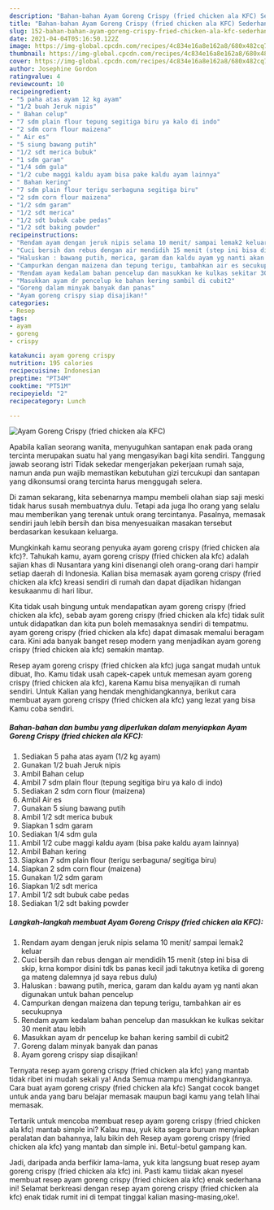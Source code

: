 ```yaml
---
description: "Bahan-bahan Ayam Goreng Crispy (fried chicken ala KFC) Sederhana dan Mudah Dibuat"
title: "Bahan-bahan Ayam Goreng Crispy (fried chicken ala KFC) Sederhana dan Mudah Dibuat"
slug: 152-bahan-bahan-ayam-goreng-crispy-fried-chicken-ala-kfc-sederhana-dan-mudah-dibuat
date: 2021-04-04T05:16:50.122Z
image: https://img-global.cpcdn.com/recipes/4c834e16a8e162a8/680x482cq70/ayam-goreng-crispy-fried-chicken-ala-kfc-foto-resep-utama.jpg
thumbnail: https://img-global.cpcdn.com/recipes/4c834e16a8e162a8/680x482cq70/ayam-goreng-crispy-fried-chicken-ala-kfc-foto-resep-utama.jpg
cover: https://img-global.cpcdn.com/recipes/4c834e16a8e162a8/680x482cq70/ayam-goreng-crispy-fried-chicken-ala-kfc-foto-resep-utama.jpg
author: Josephine Gordon
ratingvalue: 4
reviewcount: 10
recipeingredient:
- "5 paha atas ayam 12 kg ayam"
- "1/2 buah Jeruk nipis"
- " Bahan celup"
- "7 sdm plain flour tepung segitiga biru ya kalo di indo"
- "2 sdm corn flour maizena"
- " Air es"
- "5 siung bawang putih"
- "1/2 sdt merica bubuk"
- "1 sdm garam"
- "1/4 sdm gula"
- "1/2 cube maggi kaldu ayam bisa pake kaldu ayam lainnya"
- " Bahan kering"
- "7 sdm plain flour terigu serbaguna segitiga biru"
- "2 sdm corn flour maizena"
- "1/2 sdm garam"
- "1/2 sdt merica"
- "1/2 sdt bubuk cabe pedas"
- "1/2 sdt baking powder"
recipeinstructions:
- "Rendam ayam dengan jeruk nipis selama 10 menit/ sampai lemak2 keluar"
- "Cuci bersih dan rebus dengan air mendidih 15 menit (step ini bisa di skip, krna kompor disini tdk bs panas kecil jadi takutnya ketika di goreng ga mateng dalemnya jd saya rebus dulu)"
- "Haluskan : bawang putih, merica, garam dan kaldu ayam yg nanti akan digunakan untuk bahan pencelup"
- "Campurkan dengan maizena dan tepung terigu, tambahkan air es secukupnya"
- "Rendam ayam kedalam bahan pencelup dan masukkan ke kulkas sekitar 30 menit atau lebih"
- "Masukkan ayam dr pencelup ke bahan kering sambil di cubit2"
- "Goreng dalam minyak banyak dan panas"
- "Ayam goreng crispy siap disajikan!"
categories:
- Resep
tags:
- ayam
- goreng
- crispy

katakunci: ayam goreng crispy 
nutrition: 195 calories
recipecuisine: Indonesian
preptime: "PT34M"
cooktime: "PT51M"
recipeyield: "2"
recipecategory: Lunch

---
```



![Ayam Goreng Crispy (fried chicken ala KFC)](https://img-global.cpcdn.com/recipes/4c834e16a8e162a8/680x482cq70/ayam-goreng-crispy-fried-chicken-ala-kfc-foto-resep-utama.jpg)

Apabila kalian seorang wanita, menyuguhkan santapan enak pada orang tercinta merupakan suatu hal yang mengasyikan bagi kita sendiri. Tanggung jawab seorang istri Tidak sekedar mengerjakan pekerjaan rumah saja, namun anda pun wajib memastikan kebutuhan gizi tercukupi dan santapan yang dikonsumsi orang tercinta harus menggugah selera.

Di zaman  sekarang, kita sebenarnya mampu membeli olahan siap saji meski tidak harus susah membuatnya dulu. Tetapi ada juga lho orang yang selalu mau memberikan yang terenak untuk orang tercintanya. Pasalnya, memasak sendiri jauh lebih bersih dan bisa menyesuaikan masakan tersebut berdasarkan kesukaan keluarga. 



Mungkinkah kamu seorang penyuka ayam goreng crispy (fried chicken ala kfc)?. Tahukah kamu, ayam goreng crispy (fried chicken ala kfc) adalah sajian khas di Nusantara yang kini disenangi oleh orang-orang dari hampir setiap daerah di Indonesia. Kalian bisa memasak ayam goreng crispy (fried chicken ala kfc) kreasi sendiri di rumah dan dapat dijadikan hidangan kesukaanmu di hari libur.

Kita tidak usah bingung untuk mendapatkan ayam goreng crispy (fried chicken ala kfc), sebab ayam goreng crispy (fried chicken ala kfc) tidak sulit untuk didapatkan dan kita pun boleh memasaknya sendiri di tempatmu. ayam goreng crispy (fried chicken ala kfc) dapat dimasak memalui beragam cara. Kini ada banyak banget resep modern yang menjadikan ayam goreng crispy (fried chicken ala kfc) semakin mantap.

Resep ayam goreng crispy (fried chicken ala kfc) juga sangat mudah untuk dibuat, lho. Kamu tidak usah capek-capek untuk memesan ayam goreng crispy (fried chicken ala kfc), karena Kamu bisa menyajikan di rumah sendiri. Untuk Kalian yang hendak menghidangkannya, berikut cara membuat ayam goreng crispy (fried chicken ala kfc) yang lezat yang bisa Kamu coba sendiri.

<!--inarticleads1-->

##### Bahan-bahan dan bumbu yang diperlukan dalam menyiapkan Ayam Goreng Crispy (fried chicken ala KFC):

1. Sediakan 5 paha atas ayam (1/2 kg ayam)
1. Gunakan 1/2 buah Jeruk nipis
1. Ambil  Bahan celup
1. Ambil 7 sdm plain flour (tepung segitiga biru ya kalo di indo)
1. Sediakan 2 sdm corn flour (maizena)
1. Ambil  Air es
1. Gunakan 5 siung bawang putih
1. Ambil 1/2 sdt merica bubuk
1. Siapkan 1 sdm garam
1. Sediakan 1/4 sdm gula
1. Ambil 1/2 cube maggi kaldu ayam (bisa pake kaldu ayam lainnya)
1. Ambil  Bahan kering
1. Siapkan 7 sdm plain flour (terigu serbaguna/ segitiga biru)
1. Siapkan 2 sdm corn flour (maizena)
1. Gunakan 1/2 sdm garam
1. Siapkan 1/2 sdt merica
1. Ambil 1/2 sdt bubuk cabe pedas
1. Sediakan 1/2 sdt baking powder




<!--inarticleads2-->

##### Langkah-langkah membuat Ayam Goreng Crispy (fried chicken ala KFC):

1. Rendam ayam dengan jeruk nipis selama 10 menit/ sampai lemak2 keluar
1. Cuci bersih dan rebus dengan air mendidih 15 menit (step ini bisa di skip, krna kompor disini tdk bs panas kecil jadi takutnya ketika di goreng ga mateng dalemnya jd saya rebus dulu)
1. Haluskan : bawang putih, merica, garam dan kaldu ayam yg nanti akan digunakan untuk bahan pencelup
1. Campurkan dengan maizena dan tepung terigu, tambahkan air es secukupnya
1. Rendam ayam kedalam bahan pencelup dan masukkan ke kulkas sekitar 30 menit atau lebih
1. Masukkan ayam dr pencelup ke bahan kering sambil di cubit2
1. Goreng dalam minyak banyak dan panas
1. Ayam goreng crispy siap disajikan!




Ternyata resep ayam goreng crispy (fried chicken ala kfc) yang mantab tidak ribet ini mudah sekali ya! Anda Semua mampu menghidangkannya. Cara buat ayam goreng crispy (fried chicken ala kfc) Sangat cocok banget untuk anda yang baru belajar memasak maupun bagi kamu yang telah lihai memasak.

Tertarik untuk mencoba membuat resep ayam goreng crispy (fried chicken ala kfc) mantab simple ini? Kalau mau, yuk kita segera buruan menyiapkan peralatan dan bahannya, lalu bikin deh Resep ayam goreng crispy (fried chicken ala kfc) yang mantab dan simple ini. Betul-betul gampang kan. 

Jadi, daripada anda berfikir lama-lama, yuk kita langsung buat resep ayam goreng crispy (fried chicken ala kfc) ini. Pasti kamu tiidak akan nyesel membuat resep ayam goreng crispy (fried chicken ala kfc) enak sederhana ini! Selamat berkreasi dengan resep ayam goreng crispy (fried chicken ala kfc) enak tidak rumit ini di tempat tinggal kalian masing-masing,oke!.

